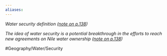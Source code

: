 ```yaml
---
aliases: 
---
```


*Water security definition ([note on p.138](zotero://open-pdf/library/items/F76U98DX?page=19))*


*The idea of water security is a potential breakthrough in the efforts to reach new agreements on Nile water ownership ([note on p.138](zotero://open-pdf/library/items/F76U98DX?page=19))*



#Geography/Water/Security 

